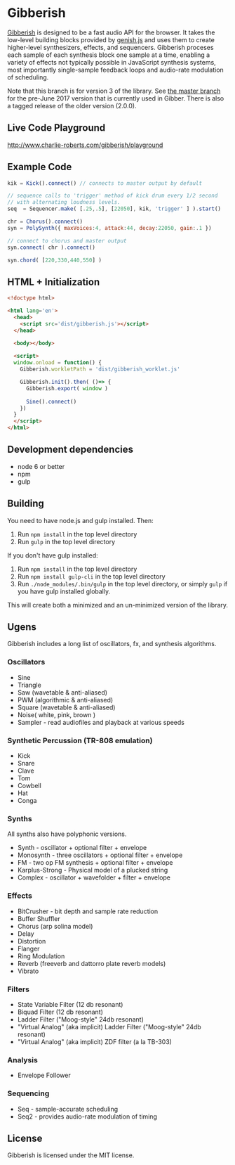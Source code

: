 # Gibberish

[Gibberish][gibberish] is designed to be a fast audio API for the browser. It takes the low-level building blocks provided by [genish.js](http://charlie-roberts.com/genish) and uses them to create higher-level synthesizers, effects, and sequencers. Gibberish proceses each sample of each synthesis block one sample at a time, enabling a variety of effects not typically possible in JavaScript synthesis systems, most importantly single-sample feedback loops and audio-rate modulation of scheduling. 

Note that this branch is for version 3 of the library. See [the master branch](https://github.com/gibber-cc/gibberish/tree/master) for the pre-June 2017 version that is currently used in Gibber. There is also a tagged release of the older version (2.0.0).

## Live Code Playground
http://www.charlie-roberts.com/gibberish/playground

## Example Code
```javascript
kik = Kick().connect() // connects to master output by default

// sequence calls to 'trigger' method of kick drum every 1/2 second
// with alternating loudness levels.
seq  = Sequencer.make( [.25,.5], [22050], kik, 'trigger' ] ).start()

chr = Chorus().connect()
syn = PolySynth({ maxVoices:4, attack:44, decay:22050, gain:.1 })

// connect to chorus and master output
syn.connect( chr ).connect()

syn.chord( [220,330,440,550] )
```

## HTML + Initialization
```html
<!doctype html>

<html lang='en'>
  <head>
    <script src='dist/gibberish.js'></script>
  </head>

  <body></body>
  
  <script>
  window.onload = function() {
    Gibberish.workletPath = 'dist/gibberish_worklet.js'

    Gibberish.init().then( ()=> {
      Gibberish.export( window )
      
      Sine().connect() 
    })
  }
  </script>
</html>
```

## Development dependencies

* node 6 or better
* npm
* gulp

## Building
You need to have node.js and gulp installed. Then:

1. Run `npm install` in the top level directory
2. Run `gulp` in the top level directory

If you don't have gulp installed:

1. Run `npm install` in the top level directory
2. Run `npm install gulp-cli` in the top level directory
3. Run `./node_modules/.bin/gulp` in the top level directory, or simply `gulp` if you have gulp installed globally.

This will create both a minimized and an un-minimized version of the library.

## Ugens
Gibberish includes a long list of oscillators, fx, and synthesis algorithms.

### Oscillators
* Sine
* Triangle
* Saw (wavetable & anti-aliased)
* PWM (algorithmic & anti-aliased)
* Square (wavetable & anti-aliased)
* Noise( white, pink, brown )
* Sampler - read audiofiles and playback at various speeds

### Synthetic Percussion (TR-808 emulation)
* Kick
* Snare
* Clave
* Tom
* Cowbell
* Hat
* Conga

### Synths
All synths also have polyphonic versions.

* Synth - oscillator + optional filter + envelope
* Monosynth - three oscillators + optional filter + envelope
* FM - two op FM synthesis + optional filter + envelope
* Karplus-Strong - Physical model of a plucked string
* Complex - oscillator + wavefolder + filter + envelope

### Effects
* BitCrusher - bit depth and sample rate reduction
* Buffer Shuffler
* Chorus (arp solina model)
* Delay
* Distortion
* Flanger
* Ring Modulation
* Reverb (freeverb and dattorro plate reverb models)
* Vibrato

### Filters
* State Variable Filter (12 db resonant)
* Biquad Filter (12 db resonant)
* Ladder Filter ("Moog-style" 24db resonant)
* "Virtual Analog" (aka implicit) Ladder Filter ("Moog-style" 24db resonant)
* "Virtual Analog" (aka implicit) ZDF filter (a la TB-303)

### Analysis
* Envelope Follower

### Sequencing
* Seq  - sample-accurate scheduling
* Seq2 - provides audio-rate modulation of timing

## License
Gibberish is licensed under the MIT license.

[gibberish]:http://www.charlie-roberts.com/gibberish/
